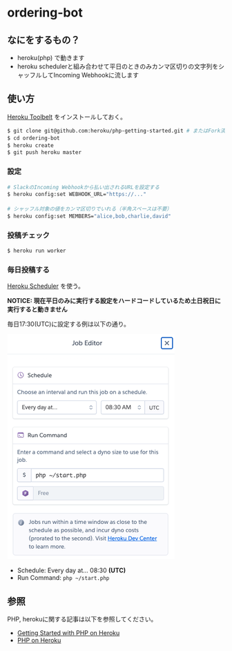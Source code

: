 # ordering-bot
## なにをするもの？
- heroku(php) で動きます
- heroku schedulerと組み合わせて平日のときのみカンマ区切りの文字列をシャッフルしてIncoming Webhookに流します

## 使い方

[Heroku Toolbelt](https://toolbelt.heroku.com/) をインストールしておく。

```sh
$ git clone git@github.com:heroku/php-getting-started.git # またはFork済みのものをcloneする
$ cd ordering-bot
$ heroku create
$ git push heroku master
```

### 設定
```sh
# SlackのIncoming Webhookから払い出されるURLを設定する
$ heroku config:set WEBHOOK_URL="https://..."

# シャッフル対象の値をカンマ区切りでいれる（半角スペースは不要）
$ heroku config:set MEMBERS="alice,bob,charlie,david"
```

### 投稿チェック
```sh
$ heroku run worker 
```

### 毎日投稿する
[Heroku Scheduler](https://devcenter.heroku.com/articles/scheduler) を使う。

**NOTICE: 現在平日のみに実行する設定をハードコードしているため土日祝日に実行すると動きません**

毎日17:30(UTC)に設定する例は以下の通り。

![](./docs/scheduler_example.png)

- Schedule: Every day at... 08:30 **(UTC)**
- Run Command: `php ~/start.php`



## 参照

PHP, herokuに関する記事は以下を参照してください。

- [Getting Started with PHP on Heroku](https://devcenter.heroku.com/articles/getting-started-with-php)
- [PHP on Heroku](https://devcenter.heroku.com/categories/php)
